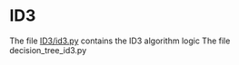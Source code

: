 # ID3

The file [ID3/id3.py](https://github.com/johnGachihi/ID3/blob/master/ID3/id3.py) contains the ID3 algorithm logic
The file decision_tree_id3.py 
